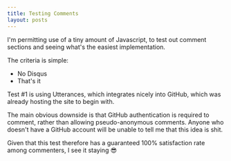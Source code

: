 ```yaml
---
title: Testing Comments
layout: posts
---
```


<div>
    <p>
        I'm permitting use of a tiny amount of Javascript, to test out comment sections and seeing what's the easiest implementation.
    </p>
    <p>
        The criteria is simple:
    </p>
    <ul>
        <li>No Disqus</li>
        <li>That's it</li>
    </ul>
    <p>
        Test #1 is using Utterances, which integrates nicely into GitHub, which was already hosting the site to begin with.
    </p>
    <p>
        The main obvious downside is that GitHub authentication is required to comment, rather than allowing pseudo-anonymous comments. Anyone who doesn't have a GitHub account will be unable to tell me that this idea is shit.
    </p>
    <p>
        Given that this test therefore has a guaranteed 100% satisfaction rate among commenters, I see it staying 😎
    </p>
</div>
